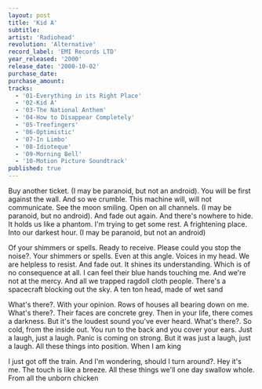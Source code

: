 ```yaml
---
layout: post
title: 'Kid A'
subtitle: 
artist: 'Radiohead'
revolution: 'Alternative'
record_label: 'EMI Records LTD'
year_released: '2000'
release_date: '2000-10-02'
purchase_date: 
purchase_amount: 
tracks:
  - '01-Everything in its Right Place'
  - '02-Kid A'
  - '03-The National Anthem'
  - '04-How to Disappear Completely'
  - '05-Treefingers'
  - '06-Optimistic'
  - '07-In Limbo'
  - '08-Idioteque'
  - '09-Morning Bell'
  - '10-Motion Picture Soundtrack'
published: true
---
```


Buy another ticket. (I may be paranoid, but not an android). You will be first against the wall. And so we crumble. This machine will, will not communicate. See the moon smiling. Open on all channels. (I may be paranoid, but no android). And fade out again. And there's nowhere to hide. It holds us like a phantom. I'm trying to get some rest. A frightening place. Into our darkest hour. (I may be paranoid, but not an android)

Of your shimmers or spells. Ready to receive. Please could you stop the noise?. Your shimmers or spells. Even at this angle. Voices in my head. We are helpless to resist. And fade out. It shines its understanding. Which is of no consequence at all. I can feel their blue hands touching me. And we're not at the mercy. And all we trapped ragdoll cloth people. There's a spacecraft blocking out the sky. A ten ton head, made of wet sand

What's there?. With your opinion. Rows of houses all bearing down on me. What's there?. Their faces are concrete grey. Then in your life, there comes a darkness. But it's the loudest sound you've ever heard. What's there?. So cold, from the inside out. You run to the back and you cover your ears. Just a laugh, just a laugh. Panic is coming on strong. But it was just a laugh, just a laugh. All these things into position. When I am king

I just got off the train. And I'm wondering, should I turn around?. Hey it's me. The touch is like a breeze. All these things we'll one day swallow whole. From all the unborn chicken